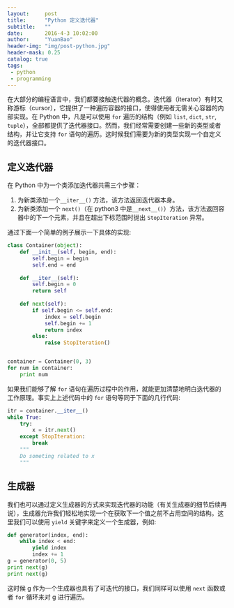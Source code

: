 ```yaml
---
layout:     post
title:      "Python 定义迭代器"
subtitle:   ""
date:       2016-4-3 10:02:00
author:     "YuanBao"
header-img: "img/post-python.jpg"
header-mask: 0.25
catalog: true
tags:
 - python
 - programming
---
```


在大部分的编程语言中，我们都要接触迭代器的概念。迭代器（iterator）有时又称游标（cursor），它提供了一种遍历容器的接口，使得使用者无需关心容器的内部实现。在 Python 中，凡是可以使用 `for` 遍历的结构（例如 `list`, `dict`, `str`, `tuple`），全部都提供了迭代器接口。然而，我们经常需要创建一些新的类型或者结构，并让它支持 `for` 语句的遍历。这时候我们需要为新的类型实现一个自定义的迭代器接口。

## 定义迭代器
在 Python 中为一个类添加迭代器共需三个步骤：

1. 为新类添加一个`__iter__()` 方法，该方法返回迭代器本身。
2. 为新类添加一个 `next()`（在 python3 中是`__next__()`）方法，该方法返回容器中的下一个元素，并且在超出下标范围时抛出 `StopIteration` 异常。

通过下面一个简单的例子展示一下具体的实现:

```python
class Container(object):
    def __init__(self, begin, end):
        self.begin = begin
        self.end = end
	
    def __iter__(self):
        self.begin = 0
        return self
	
    def next(self):
        if self.begin <= self.end:
            index = self.begin
            self.begin += 1
            return index
        else:
            raise StopIteration()


container = Container(0, 3)
for num in container:
	print num
```
如果我们能够了解 `for` 语句在遍历过程中的作用，就能更加清楚地明白迭代器的工作原理。事实上上述代码中的 `for` 语句等同于下面的几行代码:

```python
itr = container.__iter__()
while True:
    try:
        x = itr.next()
    except StopIteration:
        break
    """
    Do someting related to x
    """
```

## 生成器

我们也可以通过定义生成器的方式来实现迭代器的功能（有关生成器的细节后续再说），生成器允许我们轻松地实现一个在获取下一个值之前不占用空间的结构。这里我们可以使用 `yield` 关键字来定义一个生成器，例如:

```python
def generator(index, end):
    while index < end:
        yield index
        index += 1
g = generator(0, 5)
print next(g)
print next(g)
```

这时候 g 作为一个生成器也具有了可迭代的接口，我们同样可以使用 `next` 函数或者 `for` 循环来对 g 进行遍历。

